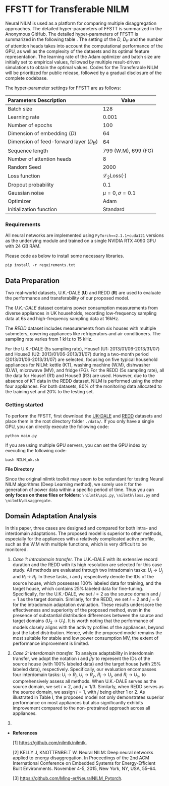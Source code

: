 # FFSTT for Transferable NILM
Neural NILM is used as a platform for comparing multiple disaggregation approaches. The detailed hyper-parameters of FFSTT is summarized in the Anonymous GitHub. The detailed hyper-parameters of FFSTT is summarized in the following table . The setting of the $D$, $D_{\text{ff}}$ and the number of attention heads takes into account the computational performance of the GPU, as well as the complexity of the datasets and its optimal feature representation. The learning rate of the Adam optimizer and batch size are initially set to empirical values, followed by multiple result-driven simulations to obtain the optimal values.
Codes for the Transferable NILM will be prioritized for public release, followed by a gradual disclosure of the complete codebase.

The hyper-parameter settings for FFSTT are as follows:

| Parameters Description                            | Value                             |
| :------------------------------------------------ | --------------------------------- |
| Batch size                                        | 128                               |
| Learning rate                                     | 0.001                             |
| Number of epochs                                  | 100                               |
| Dimension of embedding ($D$)                      | 64                                |
| Dimension of feed-forward layer ($D_{\text{ff}}$) | 64                                |
| Sequence length                                   | 799 (W.M), 699 (FG)               |
| Number of attention heads                         | 8                                 |
| Random Seed                                       | 2000                              |
| Loss function                                     | $\mathcal{L}_2\text{Loss}(\cdot)$ |
| Dropout probability                               | 0.1                               |
| Gaussian noise                                    | $\mu =0,\sigma =0.1$              |
| Optimizer                                         | Adam                              |
| Initialization function                           | Standard                          |

### Requirements

All neural networks are implemented using `PyTorch==2.1.1+cuda121` versions as the underlying module and trained on a single NVIDIA RTX 4090 GPU with 24 GB RAM.

Please code as below to install some necessary libraries.

```
pip install -r requirements.txt
```

## Data Preparation

Two real-world datasets, U.K.-DALE (**U**) and REDD (**R**) are used to evaluate the performance and transferability of our proposed model.

The *U.K.-DALE* dataset contains power consumption measurements from diverse appliances in UK households, recording low-frequency sampling data at 6s and high-frequency sampling data at 16kHz.

The *REDD* dataset includes measurements from six houses with multiple submeters, covering appliances like refrigerators and air conditioners. The sampling rate varies from 1 kHz to 15 kHz.

For the U.K.-DALE (5s sampling rate), House1 (U1: 2013/01/06-2013/31/07) and House2 (U2: 2013/01/06-2013/31/07) during a two-month period (2013/01/06-2013/31/07) are selected, focusing on five typical household appliances for NILM: kettle (KT), washing machine (W.M), dishwasher (D.W), microwave (MV), and fridge (FG). For the REDD (5s sampling rate), all the data for House1 (R1) and House3 (R3) are used. However, due to the absence of KT data in the REDD dataset, NILM is performed using the other four appliances. For both datasets, 80% of the monitoring data allocated to the training set and 20% to the testing set.

### Getting started
To perform the FFSTT, first download the [UK-DALE](https://jack-kelly.com/data/) and [REDD](http://redd.csail.mit.edu/) datasets and place them in the root directory folder `./data/`. If you only have a single GPU, you can directly execute the following code:

```
python main.py
```

If you are using multiple GPU servers, you can set the GPU index by executing the following code:

```
bash NILM_uk.sh
```

**File Directory**

Since the original nilmtk toolkit may seem to be redundant for testing Neural NILM algorithms (Deep Learning method), we sorely use it  for the generation of power data within a specific period of time. Thus you can **only focus on  these files or folders**: `\nilmtk\api.py`, `\nilmtk\loss.py` and `\nilmtk\disaggregate`.

## Domain Adaptation Analysis

In this paper, three cases are designed and compared for both intra- and interdomain adaptations. The proposed model is superior to other methods, especially for the appliances with a relatively complicated active profile, such as the W.M with multiple functions, which is very difficult to be monitored. 

1) *Case 1: Intradomain transfer.* The U.K.-DALE with its extensive record duration and the REDD with its high resolution are selected for this case study. All methods are evaluated through two intradomain tasks: $U_i$ → $U_j$ and $R_i$ → $R_j$. In these tasks, $i$ and $j$ respectively denote the IDs of the source house, which possesses 100% labeled data for training, and the target house, which contains 25% labeled data for fine-tuning. Specifically, for the U.K.-DALE, we set $i = 2$ as the source domain and $j = 1$ as the target domain. Similarly, for the REDD, we set $i = 2$ and $j = 6$ for the intradomain adaptation evaluation. These results underscore the effectiveness and superiority of the proposed method, even in the presence of substantial distribution differences between the source and target domains ($U_2$ → $U_1$). It is worth noting that the performance of models closely aligns with the activity profiles of the appliances, beyond just the label distribution. Hence, while the proposed model remains the most suitable for stable and low power consumption MV, the extent of performance improvement is limited.

2) *Case 2: Interdomain transfer.* To analyze adaptability in interdomain transfer, we adopt the notation $i$ and $j/y$ to represent the IDs of the source house (with 100% labeled data) and the target house (with 25% labeled data), respectively. Specifically, our evaluation encompasses four interdomain tasks: $U_i$ → $R_j$, $U_i$ → $R_y$, $R_i$ → $U_j$, and $R_i$ → $U_y$, to comprehensively assess all methods. When U.K.-DALE serves as the source domain, we set $i=2$, and $j=1/3$. Similarly, when REDD serves as the source domain, we assign $i=1$, with $j$ being either $1$ or $2$. As illustrated in Table I, the proposed model not only demonstrates superior performance on most appliances but also significantly exhibits improvement compared to the non-pretrained approach across all appliances.
3) 
- **References**

  [1] https://github.com/nilmtk/nilmtk.

  [2] KELLY J, KNOTTENBELT W. Neural NILM: Deep neural networks applied to energy disaggregation. In Proceedings of the 2nd ACM International Conference on Embedded Systems for Energy-Efficient Built Environments. November 4-5, 2015, New York, NY, USA, 55–64.

  [3] https://github.com/Ming-er/NeuralNILM_Pytorch.
